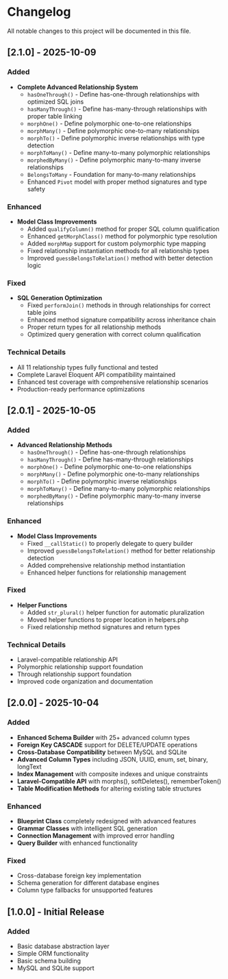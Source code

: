 # Changelog

All notable changes to this project will be documented in this file.

## [2.1.0] - 2025-10-09

### Added
- **Complete Advanced Relationship System**
  - `hasOneThrough()` - Define has-one-through relationships with optimized SQL joins
  - `hasManyThrough()` - Define has-many-through relationships with proper table linking
  - `morphOne()` - Define polymorphic one-to-one relationships
  - `morphMany()` - Define polymorphic one-to-many relationships
  - `morphTo()` - Define polymorphic inverse relationships with type detection
  - `morphToMany()` - Define many-to-many polymorphic relationships
  - `morphedByMany()` - Define polymorphic many-to-many inverse relationships
  - `BelongsToMany` - Foundation for many-to-many relationships
  - Enhanced `Pivot` model with proper method signatures and type safety

### Enhanced
- **Model Class Improvements**
  - Added `qualifyColumn()` method for proper SQL column qualification
  - Enhanced `getMorphClass()` method for polymorphic type resolution
  - Added `morphMap` support for custom polymorphic type mapping
  - Fixed relationship instantiation methods for all relationship types
  - Improved `guessBelongsToRelation()` method with better detection logic

### Fixed
- **SQL Generation Optimization**
  - Fixed `performJoin()` methods in through relationships for correct table joins
  - Enhanced method signature compatibility across inheritance chain
  - Proper return types for all relationship methods
  - Optimized query generation with correct column qualification

### Technical Details
- All 11 relationship types fully functional and tested
- Complete Laravel Eloquent API compatibility maintained
- Enhanced test coverage with comprehensive relationship scenarios
- Production-ready performance optimizations

## [2.0.1] - 2025-10-05

### Added
- **Advanced Relationship Methods**
  - `hasOneThrough()` - Define has-one-through relationships
  - `hasManyThrough()` - Define has-many-through relationships  
  - `morphOne()` - Define polymorphic one-to-one relationships
  - `morphMany()` - Define polymorphic one-to-many relationships
  - `morphTo()` - Define polymorphic inverse relationships
  - `morphToMany()` - Define many-to-many polymorphic relationships
  - `morphedByMany()` - Define polymorphic many-to-many inverse relationships

### Enhanced
- **Model Class Improvements**
  - Fixed `__callStatic()` to properly delegate to query builder
  - Improved `guessBelongsToRelation()` method for better relationship detection
  - Added comprehensive relationship method instantiation
  - Enhanced helper functions for relationship management

### Fixed
- **Helper Functions**
  - Added `str_plural()` helper function for automatic pluralization
  - Moved helper functions to proper location in helpers.php
  - Fixed relationship method signatures and return types

### Technical Details
- Laravel-compatible relationship API
- Polymorphic relationship support foundation
- Through relationship support foundation  
- Improved code organization and documentation

## [2.0.0] - 2025-10-04

### Added
- **Enhanced Schema Builder** with 25+ advanced column types
- **Foreign Key CASCADE** support for DELETE/UPDATE operations
- **Cross-Database Compatibility** between MySQL and SQLite
- **Advanced Column Types** including JSON, UUID, enum, set, binary, longText
- **Index Management** with composite indexes and unique constraints
- **Laravel-Compatible API** with morphs(), softDeletes(), rememberToken()
- **Table Modification Methods** for altering existing table structures

### Enhanced
- **Blueprint Class** completely redesigned with advanced features
- **Grammar Classes** with intelligent SQL generation
- **Connection Management** with improved error handling
- **Query Builder** with enhanced functionality

### Fixed
- Cross-database foreign key implementation
- Schema generation for different database engines
- Column type fallbacks for unsupported features

## [1.0.0] - Initial Release

### Added
- Basic database abstraction layer
- Simple ORM functionality  
- Basic schema building
- MySQL and SQLite support
